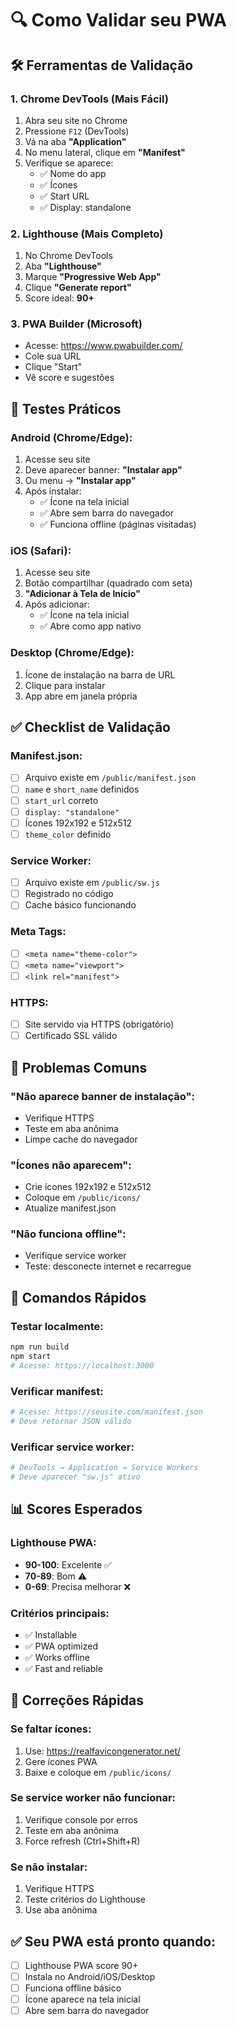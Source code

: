 # 🔍 Como Validar seu PWA

## 🛠️ Ferramentas de Validação

### 1. Chrome DevTools (Mais Fácil)
1. Abra seu site no Chrome
2. Pressione `F12` (DevTools)
3. Vá na aba **"Application"**
4. No menu lateral, clique em **"Manifest"**
5. Verifique se aparece:
   - ✅ Nome do app
   - ✅ Ícones
   - ✅ Start URL
   - ✅ Display: standalone

### 2. Lighthouse (Mais Completo)
1. No Chrome DevTools
2. Aba **"Lighthouse"**
3. Marque **"Progressive Web App"**
4. Clique **"Generate report"**
5. Score ideal: **90+**

### 3. PWA Builder (Microsoft)
- Acesse: https://www.pwabuilder.com/
- Cole sua URL
- Clique "Start"
- Vê score e sugestões

## 📱 Testes Práticos

### Android (Chrome/Edge):
1. Acesse seu site
2. Deve aparecer banner: **"Instalar app"**
3. Ou menu → **"Instalar app"**
4. Após instalar:
   - ✅ Ícone na tela inicial
   - ✅ Abre sem barra do navegador
   - ✅ Funciona offline (páginas visitadas)

### iOS (Safari):
1. Acesse seu site
2. Botão compartilhar (quadrado com seta)
3. **"Adicionar à Tela de Início"**
4. Após adicionar:
   - ✅ Ícone na tela inicial
   - ✅ Abre como app nativo

### Desktop (Chrome/Edge):
1. Ícone de instalação na barra de URL
2. Clique para instalar
3. App abre em janela própria

## ✅ Checklist de Validação

### Manifest.json:
- [ ] Arquivo existe em `/public/manifest.json`
- [ ] `name` e `short_name` definidos
- [ ] `start_url` correto
- [ ] `display: "standalone"`
- [ ] Ícones 192x192 e 512x512
- [ ] `theme_color` definido

### Service Worker:
- [ ] Arquivo existe em `/public/sw.js`
- [ ] Registrado no código
- [ ] Cache básico funcionando

### Meta Tags:
- [ ] `<meta name="theme-color">`
- [ ] `<meta name="viewport">`
- [ ] `<link rel="manifest">`

### HTTPS:
- [ ] Site servido via HTTPS (obrigatório)
- [ ] Certificado SSL válido

## 🚨 Problemas Comuns

### "Não aparece banner de instalação":
- Verifique HTTPS
- Teste em aba anônima
- Limpe cache do navegador

### "Ícones não aparecem":
- Crie ícones 192x192 e 512x512
- Coloque em `/public/icons/`
- Atualize manifest.json

### "Não funciona offline":
- Verifique service worker
- Teste: desconecte internet e recarregue

## 🎯 Comandos Rápidos

### Testar localmente:
```bash
npm run build
npm start
# Acesse: https://localhost:3000
```

### Verificar manifest:
```bash
# Acesse: https://seusite.com/manifest.json
# Deve retornar JSON válido
```

### Verificar service worker:
```bash
# DevTools → Application → Service Workers
# Deve aparecer "sw.js" ativo
```

## 📊 Scores Esperados

### Lighthouse PWA:
- **90-100**: Excelente ✅
- **70-89**: Bom ⚠️
- **0-69**: Precisa melhorar ❌

### Critérios principais:
- ✅ Installable
- ✅ PWA optimized
- ✅ Works offline
- ✅ Fast and reliable

## 🔧 Correções Rápidas

### Se faltar ícones:
1. Use: https://realfavicongenerator.net/
2. Gere ícones PWA
3. Baixe e coloque em `/public/icons/`

### Se service worker não funcionar:
1. Verifique console por erros
2. Teste em aba anônima
3. Force refresh (Ctrl+Shift+R)

### Se não instalar:
1. Verifique HTTPS
2. Teste critérios do Lighthouse
3. Use aba anônima

## ✅ Seu PWA está pronto quando:
- [ ] Lighthouse PWA score 90+
- [ ] Instala no Android/iOS/Desktop
- [ ] Funciona offline básico
- [ ] Ícone aparece na tela inicial
- [ ] Abre sem barra do navegador